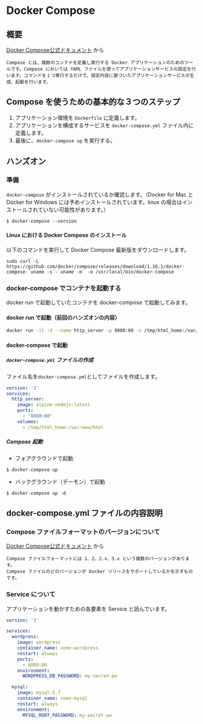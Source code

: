 # Docker Compose

## 概要
[Docker Compose公式ドキュメント](https://docs.docker.jp/compose/overview.html) から
```
Compose とは、複数のコンテナを定義し実行する Docker アプリケーションのためのツールです。Compose においては YAML ファイルを使ってアプリケーションサービスの設定を行います。コマンドを１つ実行するだけで、設定内容に基づいたアプリケーションサービスの生成、起動を行います。
```

## Compose を使うための基本的な３つのステップ
1. アプリケーション環境を `Dockerfile` に定義します。
2. アプリケーションを構成するサービスを `docker-compose.yml` ファイル内に定義します。
3. 最後に、`docker-compose up` を実行する。


## ハンズオン
### 準備
`docker-compose` がインストールされているか確認します。（Docker for Mac と Docker for Windows には予めインストールされています。linux の場合はインストールされていない可能性があります。）
```
$ docker-compose --version
```

#### Linux における Docker Compose のインストール
以下のコマンドを実行して Docker Compose 最新版をダウンロードします。
```
sudo curl -L https://github.com/docker/compose/releases/download/1.16.1/docker-compose-`uname -s`-`uname -m` -o /usr/local/bin/docker-compose
```

### docker-compose でコンテナを起動する
docker run で起動していたコンテナを docker-compose で起動してみます。

#### docker run で起動（前回のハンズオンの内容）
```bash
docker run -it -d --name http_server -p 8080:80 -v /tmp/html_home:/var/www/html alpine-nodejs:latest
```

#### docker-compose で起動
##### `docker-compose.yml` ファイルの作成
ファイル名を`docker-compose.yml`としてファイルを作成します。

```yaml
version: '3'
services:
  http_server:
    image: alpine-nodejs:latest
    ports:
      - "8080:80"
    volumes:
      - /tmp/html_home:/var/www/html
```

##### Compose 起動
- フォアグラウンドで起動
```
$ docker-compose up
```

- バックグラウンド（デーモン）で起動
```
$ docker-compose up -d
```

## docker-compose.yml ファイルの内容説明
### Compose ファイルフォーマットのバージョンについて
[Docker Compose公式ドキュメント](https://matsuand.github.io/docs.docker.jp.onthefly/compose/compose-file/) から
```
Compose ファイルフォーマットには 1、2、2.x、3.x という複数のバージョンがあります。
Compose ファイルのどのバージョンが Docker リリースをサポートしているかを示すものです。
```

### Service について
アプリケーションを動かすための各要素を Service と読んでいます。
```yaml
version: '3'

services:
  wordpress:
    image: wordpress
    container_name: some-wordpress
    restart: always
    ports:
      - 8080:80
    environment:
      WORDPRESS_DB_PASSWORD: my-secret-pw

  mysql:
    image: mysql:5.7
    container_name: some-mysql
    restart: always
    environment:
      MYSQL_ROOT_PASSWORD: my-secret-pw
```
